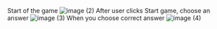 Start of the game
![image (2)](https://user-images.githubusercontent.com/73559137/118743801-14f58b80-b821-11eb-9fce-18077653a9cb.png)
After user clicks Start game, choose an answer
![image (3)](https://user-images.githubusercontent.com/73559137/118743905-4d956500-b821-11eb-930e-4bb23274957c.png)
When you choose correct answer
![image (4)](https://user-images.githubusercontent.com/73559137/118743984-7ae21300-b821-11eb-9289-2458d065ce36.png)
